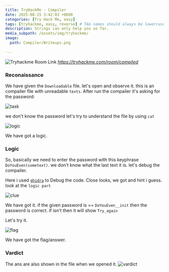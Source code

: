 ```yaml
---
title: TryHackMe - Compiler
date: 2025-08-25 3:42:03 +0600
categories: [Try Hack Me, easy]
tags: [tryhackme, easy, reverse] # TAG names should always be lowercase
description: Strings can only help you so far.
media_subpath: /assets/img/tryhackme/
image:
  path: Compiler/Writeups.png
  
---
```


![Tryhackme Room Link](Compiler/room.png)
_<https://tryhackme.com/room/compiled>_

### Reconaissance
We have given the `Downloadable` file. let's open and observe it.
this is an compailer file with unreadable `texts`.
After run the compailer it's asking for the password:

![task](Compiler/task.png)

we don't know the password let's try to understand the file by using `cat` 

![logic](Compiler/logic.png)

We have got a logic. 

### Logic
So, basically we need to enter the  password  with this keyphrase `DoYouEven(sometext)`. we don't know what the last text it is. let's debug the compailer. 

Here i used [`ghidra`](https://dogbolt.org/) to Debug  the code. 
Close looks, we got and hint i guess.
look at the `logic part`

![clue](Compiler/clue.png)

We have got it. if the given password is == `DoYouEven__init` then the password is correct. if isn't then it will show `Try_again`

Let's try it.

![flag](Compiler/flag.png)

We have got the flag/answer.

### Vardict  

The ans are also shown in the file when we opened it. 
![vardict](Compiler/vardict.png)
